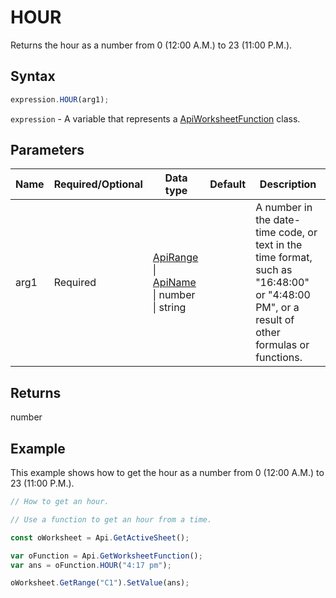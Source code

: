 # HOUR

Returns the hour as a number from 0 (12:00 A.M.) to 23 (11:00 P.M.).

## Syntax

```javascript
expression.HOUR(arg1);
```

`expression` - A variable that represents a [ApiWorksheetFunction](../ApiWorksheetFunction.md) class.

## Parameters

| **Name** | **Required/Optional** | **Data type** | **Default** | **Description** |
| ------------- | ------------- | ------------- | ------------- | ------------- |
| arg1 | Required | [ApiRange](../../ApiRange/ApiRange.md) \| [ApiName](../../ApiName/ApiName.md) \| number \| string |  | A number in the date-time code, or text in the time format, such as "16:48:00" or "4:48:00 PM", or a result of other formulas or functions. |

## Returns

number

## Example

This example shows how to get the hour as a number from 0 (12:00 A.M.) to 23 (11:00 P.M.).

```javascript editor-xlsx
// How to get an hour.

// Use a function to get an hour from a time.

const oWorksheet = Api.GetActiveSheet();

var oFunction = Api.GetWorksheetFunction();
var ans = oFunction.HOUR("4:17 pm"); 

oWorksheet.GetRange("C1").SetValue(ans);

```
